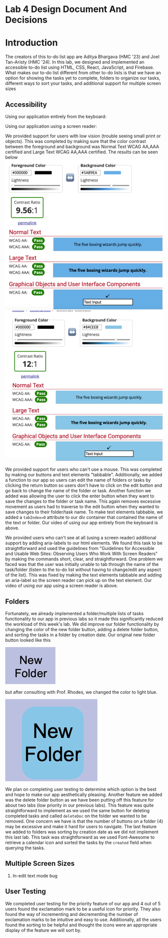 # Lab 4 Design Document And Decisions

# Introduction
The creators of this to-do list app are Aditya Bhargava (HMC '23) and Joel Tan-Aristy (HMC '24). In this lab, 
we designed and implemented an accessible to-do list using HTML, CSS, React, JavaScript, and Firebase. What makes our 
to-do list different from other to-do lists is that we have an option for showing the tasks yet to complete, folders to 
organize our tasks, different ways to sort your tasks, and additional support for multiple screen sizes  

## Accessibility
Using our application entirely from the keyboard:

Using our application using a screen reader:

We provided support for users with low vision (trouble seeing small print or objects). This was completed by making sure 
that the color contrast between the foreground and background was Normal Text WCAG AA,AAA certified and Large Text WCAG 
AA,AAA certified. The results can be seen below
![contrastChecker1](contrastChecker1.png)
![contrastChecker2](contrastChecker2.png)

We provided support for users who can't use a mouse. This was completed by making our buttons and text elements "tabbable".
Additionally, we added a function to our app so users can edit the name of folders or tasks by clicking the return button
so users don't have to click on the edit button and go back to change the name of the folder or task. Another function we
added was allowing the user to click the enter button when they want to save the changes to the folder or task name. This
again removes excessive movement as users had to traverse to the edit button when they wanted to save changes to their 
folder/task name. To make text elements tabbable, we added a ```tabIndex=0``` attribute to our div container that contained 
the name of the text or folder. Our video of using our app entirely from the keyboard is above. 

We provided users who can't see at all (using a screen reader) additional support by adding aria-labels to our html elements. We found this
task to be straightforward and used the guidelines from "Guidelines for Accessible and Usable Web Sites: Observing Users 
Who Work With Screen Readers" by making the commands short, clear, and straightforward. One problem we faced was that the
user was initially unable to tab through the name of the task/folder (listen to the to-do list without having to change/edit
any aspect of the list). This was fixed by making the text elements tabbable and adding an aria-label so the screen reader
can pick up on the text element. Our video of using our app using a screen reader is above.

## Folders
Fortunately, we already implemented a folder/multiple lists of tasks functionality to our app in previous labs so it made
this significantly reduced the workload of this week's lab. We did improve our folder functionality by changing the color
of the new folder button, adding a delete folder button, and sorting the tasks in a folder by creation date. Our original
new folder button looked like this 

![oldNewFolderButton](oldNewFolderButton.png) 

but after consulting with Prof. Rhodes, we changed the color to light blue. 

![newNewFolderButton](newNewFolderButton.png)

We plan on completing user testing to determine which option is the best and hope to make our app
aesthetically pleasing. Another feature we added was the delete folder button as we have been putting off this feature
for about two labs (low priority in our previous labs). This feature was quite straightforward to implement as we used the
same button for deleting completed tasks and called ```deleteDoc``` on the folder we wanted to be removed. One concern we have
is that the number of buttons on a folder (4) may be excessive and make it hard for users to navigate. The last feature 
we added to folders was sorting by creation date as we did not implement this last lab. This task was straightforward as
we used Font-Awesome to retrieve a calendar icon and sorted the tasks by the ```created``` field when querying the tasks.

## Multiple Screen Sizes
1) In-edit text mode bug


## User Testing
We completed user testing for the priority feature of our app and 4 out of 5 users found the exclamation mark to be a
useful icon for priority. They also found the way of incrementing and decrementing the number of exclamation marks to be
intuitive and easy to use. Additionally, all the users found the sorting to be helpful and thought the icons were an
appropriate display of the feature we will sort by. 



